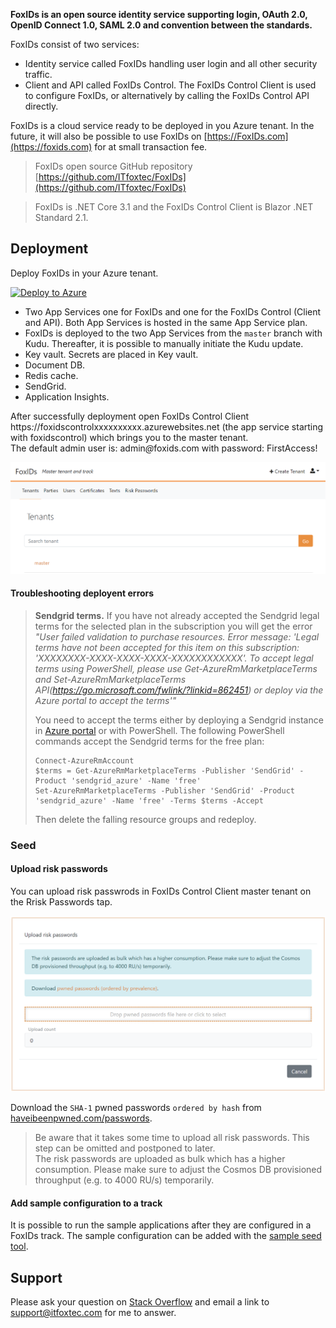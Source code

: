 **FoxIDs is an open source identity service supporting login, OAuth 2.0, OpenID Connect 1.0, SAML 2.0 and convention between the standards.**

FoxIDs consist of two services:
- Identity service called FoxIDs handling user login and all other security traffic.
- Client and API called FoxIDs Control. The FoxIDs Control Client is used to configure FoxIDs, or alternatively by calling the FoxIDs Control API directly.

FoxIDs is a cloud service ready to be deployed in you Azure tenant. In the future, it will also be possible to use FoxIDs on [https://FoxIDs.com](https://foxids.com) for at small transaction fee.

> FoxIDs open source GitHub repository [https://github.com/ITfoxtec/FoxIDs](https://github.com/ITfoxtec/FoxIDs)

> FoxIDs is .NET Core 3.1 and the FoxIDs Control Client is Blazor .NET Standard 2.1.

## Deployment

Deploy FoxIDs in your Azure tenant. 

[![Deploy to Azure](https://aka.ms/deploytoazurebutton)](https://portal.azure.com/#create/Microsoft.Template/uri/https%3A%2F%2Fraw.githubusercontent.com%2FITfoxtec%2FFoxIDs%2Fmaster%2Fazuredeploy.json)

- Two App Services one for FoxIDs and one for the FoxIDs Control (Client and API). Both App Services is hosted in the same App Service plan. 
- FoxIDs is deployed to the two App Services from the `master` branch with Kudu. Thereafter, it is possible to manually initiate the Kudu update.
- Key vault. Secrets are placed in Key vault.
- Document DB.
- Redis cache.
- SendGrid.
- Application Insights.

After successfully deployment open FoxIDs Control Client https<i>:</i>//foxidscontrolxxxxxxxxxx.azurewebsites.net (the app service starting with foxidscontrol) which brings you to the master tenant.  
The default admin user is: admin<i>@</i>foxids.com with password: FirstAccess!

![FoxIDs Control Client - Master tenant](images/master-tenant2.png)

#### Troubleshooting deployent errors

> **Sendgrid terms.** If you have not already accepted the Sendgrid legal terms for the selected plan in the subscription you will get the error 
> *"User failed validation to purchase resources. Error message: 'Legal terms have not been accepted for this item on this subscription: 'XXXXXXXX-XXXX-XXXX-XXXX-XXXXXXXXXXXX'. To accept legal terms using PowerShell, please use Get-AzureRmMarketplaceTerms and Set-AzureRmMarketplaceTerms API(https://go.microsoft.com/fwlink/?linkid=862451) or deploy via the Azure portal to accept the terms'"* 
>
> You need to accept the terms either by deploying a Sendgrid instance in [Azure portal](https://portal.azure.com) or with PowerShell. 
> The following PowerShell commands accept the Sendgrid terms for the free plan:
>
>     Connect-AzureRmAccount
>     $terms = Get-AzureRmMarketplaceTerms -Publisher 'SendGrid' -Product 'sendgrid_azure' -Name 'free'
>     Set-AzureRmMarketplaceTerms -Publisher 'SendGrid' -Product 'sendgrid_azure' -Name 'free' -Terms $terms -Accept
>
> Then delete the falling resource groups and redeploy.

### Seed

#### Upload risk passwords

You can upload risk passwrods in FoxIDs Control Client master tenant on the Rrisk Passwords tap. 

![FoxIDs Control Client - Upload risk passwrods](images/upload-risk-passwords.png)

Download the `SHA-1` pwned passwords `ordered by hash` from [haveibeenpwned.com/passwords](https://haveibeenpwned.com/Passwords).

> Be aware that it takes some time to upload all risk passwords. This step can be omitted and postponed to later.  
> The risk passwords are uploaded as bulk which has a higher consumption. Please make sure to adjust the Cosmos DB provisioned throughput (e.g. to 4000 RU/s) temporarily.

#### Add sample configuration to a track

It is possible to run the sample applications after they are configured in a FoxIDs track. The sample configuration can be added with the [sample seed tool](samples.md#configure-samples-in-foxids-track).

## Support

Please ask your question on <a href="https://stackoverflow.com/">Stack Overflow</a> and email a link to <a href="mailto:support@itfoxtec.com?subject=FoxIDs">support@itfoxtec.com</a> for me to answer.<br />
